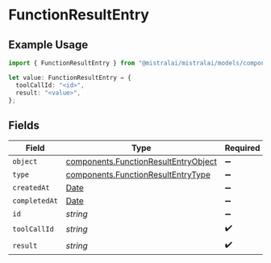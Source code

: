 # FunctionResultEntry

## Example Usage

```typescript
import { FunctionResultEntry } from "@mistralai/mistralai/models/components";

let value: FunctionResultEntry = {
  toolCallId: "<id>",
  result: "<value>",
};
```

## Fields

| Field                                                                                         | Type                                                                                          | Required                                                                                      | Description                                                                                   |
| --------------------------------------------------------------------------------------------- | --------------------------------------------------------------------------------------------- | --------------------------------------------------------------------------------------------- | --------------------------------------------------------------------------------------------- |
| `object`                                                                                      | [components.FunctionResultEntryObject](../../models/components/functionresultentryobject.md)  | :heavy_minus_sign:                                                                            | N/A                                                                                           |
| `type`                                                                                        | [components.FunctionResultEntryType](../../models/components/functionresultentrytype.md)      | :heavy_minus_sign:                                                                            | N/A                                                                                           |
| `createdAt`                                                                                   | [Date](https://developer.mozilla.org/en-US/docs/Web/JavaScript/Reference/Global_Objects/Date) | :heavy_minus_sign:                                                                            | N/A                                                                                           |
| `completedAt`                                                                                 | [Date](https://developer.mozilla.org/en-US/docs/Web/JavaScript/Reference/Global_Objects/Date) | :heavy_minus_sign:                                                                            | N/A                                                                                           |
| `id`                                                                                          | *string*                                                                                      | :heavy_minus_sign:                                                                            | N/A                                                                                           |
| `toolCallId`                                                                                  | *string*                                                                                      | :heavy_check_mark:                                                                            | N/A                                                                                           |
| `result`                                                                                      | *string*                                                                                      | :heavy_check_mark:                                                                            | N/A                                                                                           |